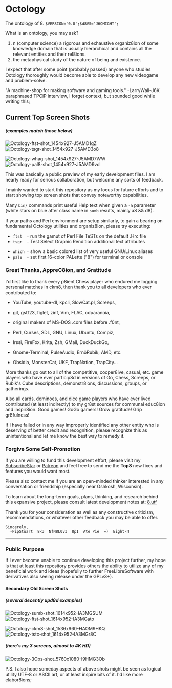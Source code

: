 # Octology
The ontology of 8. `$VERSION='0.0';$d8VS='J6QMIGHT';`

What is an ontology, you may ask?

<ol><li>n (computer science) a rigorous and exhaustive organiz8ion of some knowledge domain that is usually hierarchical and contains all the relevant
  entities and their rel8ions.</li>
    <li>the metaphysical study of the nature of being and existence.</li>
</ol>

I expect that after some point (probably passed) anyone who studies Octology thoroughly would become able to develop any new videogame and problem-solve.

"A machine-shop for making software and gaming tools." -LarryWall-J6K paraphrased TPCiP interview, I forget context, but sounded good while writing this;

<!-- even though of course originally above command && below screen shot lists were each Top8, they're now more focused on just most public Top6 or 4 -->
## Current Top Screen Shots
##### (*examples match those below*)
![Octology-ftst-shot_1454x927-J5AMD1gZ](https://github.com/pip/Octology/raw/master/gfx/sho/Octology-ftst-shot_1454x927-J5AMD1gZ.png "Octology-ftst-J5AMD1gZ")
![Octology-tsgr-shot_1454x927-J5AMD3o8](https://github.com/pip/Octology/raw/master/gfx/sho/Octology-tsgr-shot_1454x927-J5AMD3o8.png "Octology-tsgr-J5AMD3o8")
<!--![Octology-sumb-shot_1614x952-IA3MGSUM](https://github.com/pip/Octology/raw/master/gfx/sho/Octology-sumb-shot_1614x952-IA3MGSUM.png "Octology-sumb-IA3MGSUM")
![Octology-tstn-shot_1614x952-HC8L7J3A](https://github.com/pip/Octology/raw/master/gfx/sho/Octology-tstn-shot_1614x952-HC8L7J3A.png "Octology-tstn-HC8L7J3A")
![Octology-8plc-shot_1454x977-I9MM6MMI](https://github.com/pip/Octology/raw/master/gfx/sho/Octology-8plc-shot_1454x977-I9MM6MMI.png "Octology-8plc-I9MM6MMI")-->
<!--[Octology-reph-shot_1614x952-I8RM8qV8](https://github.com/pip/Octology/raw/master/gfx/sho/Octology-reph-shot_1614x952-I8RM8qV8.png "Octo-reph-I8RM8qV8")-->

![Octology-whag-shot_1454x927-J5AMD7WW](https://github.com/pip/Octology/raw/master/gfx/sho/Octology-whag-shot_1454x927-J5AMD7WW.png "Octology-whag-J5AMD7WW")
![Octology-pal8-shot_1454x927-J5AMD9vd](https://github.com/pip/Octology/raw/master/gfx/sho/Octology-pal8-shot_1454x927-J5AMD9vd.png "Octology-pal8-J5AMD9vd")
<!--![Octology-gnp8-shot_1614x902-HBBLKDgD](https://github.com/pip/Octology/raw/master/gfx/sho/Octology-gnp8-shot_1614x902-HBBLKDgD.png "Octology-gnp8-HBBLKDgD")
![Octology-g3Ob-shot_1614x952-I8QMCFLC](https://github.com/pip/Octology/raw/master/gfx/sho/Octology-g3Ob-shot_1614x952-I8QMCFLC.png "Octology-g3Ob-I8QMCFLC")
![Octology-calN-shot_1294x914-I46MK8B8](https://github.com/pip/Octology/raw/master/gfx/sho/Octology-calN-shot_1294x914-I46MK8B8.png "Octology-calN-I46MK8B8")-->
<!-- show  tstc short after lsd8 ~ && reso spec HD pre Pi color greps elabor8 aliases,fully amidst reph new crystal clarity layers of some transparency now;-->

This was basically a public preview of my early development files. I am nearly ready for serious collaboration, but welcome any sorts of feedback.

I mainly wanted to start this repository as my locus for future efforts and to start showing top screen shots that convey noteworthy capabilities.

Many `bin/` commands print useful Help text when given a `-h` parameter (white stars on blue after class name in `sumb` results, mainly a8 && d8).

If your paths and Perl environment are setup similarly, to gain a bearing on fundamental Octology utilities and organiz8ion, please try executing:

 * `ftst  -` run the gamut of Perl File TeSTs on the default .Hrc file
 * `tsgr  -` Test Select Graphic Rendition additional text attributes
<!-- * `sumb ` - SUMmarize most ~/bin/ executaBle files rather colorfully
 * `tstn ` - TeST Navig8ion of A-Star algorithm in Screeps 50x50 maps
 * `tstc ` - TeST c8 Col8 color8ion classic representation progression-->
<!-- * `tsgr` - Test Select Graphic Rendition additional text attributes-->

 * `which -` show a basic colored list of very useful GNU/Linux aliases
 * `pal8  -` set first 16-color PALette ("8") for terminal or console
<!-- * `gnp8 ` - GeNerate a complete Pal8 mapping of b64 into 256-colors
 * `calN ` - display a CALeNdar of the colored d8-based recent Years-->
<!-- * `lodH ` - LOaD ~/.Hrc d8a-file to parse and print colorized fields-->

### Great Thanks, AppreC8ion, and Gratitude
I'd first like to thank every p8ient Chess player who endured me logging personal matches in ckm8, then thank you to all developers who ever contributed to:

  * YouTube, youtube-dl, kpcli, SlowCat.pl, Screeps,

  * git, gst123, figlet, zinf, Vim, FLAC, cdparanoia,

  * original makers of MS-DOS .com files before .f0nt,
<!-- 2du:add best URLs around all thanked projects-->

  * Perl, Curses, SDL, GNU, Linux, Ubuntu, Compiz,

  * Irssi, FireFox, Krita, Zsh, GMail, DuckDuckGo,

  * Gnome-Terminal, PulseAudio, ErnöRubik, AMD, etc.

  * Obsidia, MonsterCat, UKF, TrapNation, TrapCity...

More thanks go out to all of the competitive, cooper8ive, casual, etc. game players who have ever particip8d in versions of Go, Chess, Screeps, or Rubik's Cube
  descriptions, demonstr8ions, discussions, groups, or gatherings.

Also all cards, dominoes, and dice game players who have ever lived contributed (at least indirectly) to my gr8st sources for communal educ8ion and inspir8ion.
  Good games! GoGo gamers! Grow gratitude! Grip gr8fulness!

If I have failed or in any way improperly identified any other entity who is deserving of better credit and recognition, please recognize this as unintentional
  and let me know the best way to remedy it.

### Forgive Some Self-Promotion
If you are willing to fund this development effort, please visit my [SubscribeStar](https://SubscribeStar.Com/Pip "Pip's Octology SubscribeStar Page")
  or                                                                      [Patreon](https://patreon.com/PipStuart "Pip's Octology Patreon       Page")
  and feel free to send me the **Top8** new fixes and features you would want most.

Please also contact me if you are an open-minded thinker interested in any conversation or friendship (especially near Oshkosh, Wisconsin).

To learn about the long-term goals, plans, thinking, and research behind this expansive project, please consult latest development notes at:
  [8.utf](https://github.com/pip/Octology/blob/master/dox/2du/8.utf "dox/2du/8.utf")

Thank you for your consideration as well as any constructive criticism, recommendations, or whatever other feedback you may be able to offer.
```
Sincerely,
  -PipStuart  8<3  NfN8L0v3  8pI  Ate Pie  =)  Eight-Π
```
---
### Public Purpose
If I ever become unable to continue developing this project further, my hope is that at least this repository provides others the ability to
  utilize any of my beneficial work and ideas (hopefully to further FreeLibreSoftware with derivatives also seeing release under the GPLv3+).

#### Secondary Old Screen Shots
##### (*several decently upd8d examples*)
<!--![Octology-8trm-shot_1280x800-IA3MHsum](https://github.com/pip/Octology/raw/master/gfx/sho/Octology-8trm-shot_1280x800-IA3MHsum.png "Octology-8trm-IA3MHsum")
![Octology-8trm-shot_1280x800-HBBLK762](https://github.com/pip/Octology/raw/master/gfx/sho/Octology-8trm-shot_1280x800-HBBLK762.png "Octology-8trm-HBBLK762")-->
![Octology-sumb-shot_1614x952-IA3MGSUM](https://github.com/pip/Octology/raw/master/gfx/sho/Octology-sumb-shot_1614x952-IA3MGSUM.png "Octology-sumb-IA3MGSUM")
![Octology-ftst-shot_1614x952-IA3MGato](https://github.com/pip/Octology/raw/master/gfx/sho/Octology-ftst-shot_1614x952-IA3MGato.png "Octology-ftst-IA3MGato")

![Octology-ckm8-shot_1536x960-HAOM9HKQ](https://github.com/pip/Octology/raw/master/gfx/sho/Octology-ckm8-shot_1536x960-HAOM9HKQ.png "Octology-ckm8-HAOM9HKQ")
![Octology-tstc-shot_1614x952-IA3MGr8C](https://github.com/pip/Octology/raw/master/gfx/sho/Octology-tstc-shot_1614x952-IA3MGr8C.png "Octology-tstc-IA3MGr8C")
<!--![Octology-dic8-shot_1614x902-HAOM900M](https://github.com/pip/Octology/raw/master/gfx/sho/Octology-dic8-shot_1614x902-HAOM900M.png "Octology-dic8-HAOM900M")-->

##### (*here's my 3 screens, almost to 4K HD*)
![Octology-3Obs-shot_5760x1080-I9HMG3Ob](https://github.com/pip/Octology/raw/master/gfx/sho/Octology-3Obs-shot_5760x1080-I9HMG3Ob.png "Octology-3Obs-I9HMG3Ob")

P.S. I also hope someday aspects of above shots might be seen as logical utility UTF-8 or ASCII art, or at least inspire bits of it. I'd like more elabor8ions;
